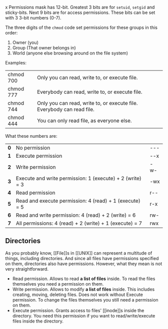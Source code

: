 x
Permissions mask has 12-bit. Greatest 3 bits are for `setuid`, `setgid` and sticky-bits. Next 9 bits are for access permissions. These bits can be set with 3 3-bit numbers (0-7).

The three digits of the `chmod` code set permissions for these groups in this order:
1. Owner (you)
2. Group (That owner belongs in)
3. World (anyone else browsing around on the file system)

Examples:

|   |   |
|---|---|
|chmod 700|Only you can read, write to, or execute file.|
|chmod 777|Everybody can read, write to, or execute file.|
|chmod 744|Only you can read, write to, or execute file. Everybody can read file.|
|chmod 444|You can only read file, as everyone else.|


What these numbers are:

| |                                                          |   |
|-|----------------------------------------------------------|---|
|**0**| No permission                                            |---|
|**1**| Execute permission                                       |--x|
|**2**| Write permission                                         |-w-|
|**3**| Execute and write permission: 1 (execute) + 2 (write) = 3|-wx|
|**4**| Read permission                                          |r--|
|**5**| Read and execute permission: 4 (read) + 1 (execute) = 5  |r-x|
|**6**| Read and write permission: 4 (read) + 2 (write) = 6      |rw-|
|**7**| All permissions: 4 (read) + 2 (write) + 1 (execute) = 7  |rwx|

## Directories
As you probably know, [[File]]s in [[UNIX]] can represent a multitude of things, including directories. And since all files have permissions specified on them, directories also have permissions. However, what they mean is not very straightforward.
- Read permission. Allows to read **a list of files** inside. To read the files themselves you need a permission on them.
- Write permission. Allows to modify **a list of files** inside. This includes creating, moving, deleting files. Does not work without Execute permission. To change the files themselves you still need a permission on them.
- Execute permission. Grants access to files' [[inode]]s inside the directory. You need this permission if you want to read/write/execute files inside the directory.